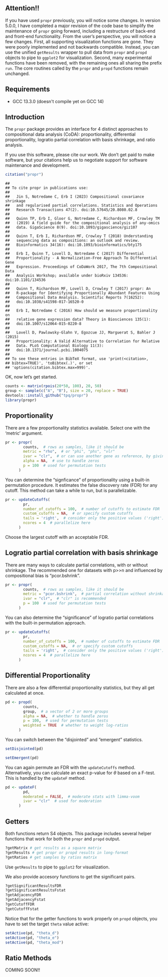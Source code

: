 <!-- README.md is generated from README.Rmd. Please edit that file -->

## Attention!!

If you have used `propr` previously, you will notice some changes. In
version 5.0.0, I have completed a major revision of the code base to
simplify the maintenance of `propr` going forward, including a
restructure of back-end and front-end functionality. From the user’s
perspective, you will notice a few changes. First, all supporting
visualization functions are gone. They were poorly implemented and not
backwards compatible. Instead, you can use the unified `getResults`
wrapper to pull data from `propr` and `propd` objects to pipe to
`ggplot2` for visualization. Second, many experimental functions have
been removed, with the remaining ones all sharing the prefix `run`. The
core routines called by the `propr` and `propd` functions remain
unchanged.

## Requirements

- GCC 13.3.0 (doesn't compile yet on GCC 14)

## Introduction

The `propr` package provides an interface for 4 distinct approaches to
compositional data analysis (CoDA): proportionality, differential
proportionality, logratio partial correlation with basis shrinkage, and
ratio analysis.

If you use this software, please cite our work. We don’t get paid to
make software, but your citations help us to negotiate support for
software maintenance and development.

``` r
citation("propr")
```

    ## 
    ## To cite propr in publications use:
    ## 
    ##   Jin S, Notredame C, Erb I (2023) Compositional covariance shrinkage
    ##   and regularised partial correlations. Statistics and Operations
    ##   Research Transactions 47(2). doi:10.57645/20.8080.02.8
    ## 
    ##   Quinn TP, Erb I, Gloor G, Notredame C, Richardson MF, Crowley TM
    ##   (2019) A field guide for the compositional analysis of any-omics
    ##   data. GigaScience 8(9). doi:10.1093/gigascience/giz107
    ## 
    ##   Quinn T, Erb I, Richardson MF, Crowley T (2018) Understanding
    ##   sequencing data as compositions: an outlook and review.
    ##   Bioinformatics 34(16): doi:10.1093/bioinformatics/bty175
    ## 
    ##   Erb I, Quinn T, Lovell D, Notredame C (2017) Differential
    ##   Proportionality - A Normalization-Free Approach To Differential Gene
    ##   Expression. Proceedings of CoDaWork 2017, The 7th Compositional Data
    ##   Analysis Workshop; available under bioRxiv 134536: doi:10.1101/134536
    ## 
    ##   Quinn T, Richardson MF, Lovell D, Crowley T (2017) propr: An
    ##   R-package for Identifying Proportionally Abundant Features Using
    ##   Compositional Data Analysis. Scientific Reports 7(16252):
    ##   doi:10.1038/s41598-017-16520-0
    ## 
    ##   Erb I, Notredame C (2016) How should we measure proportionality on
    ##   relative gene expression data? Theory in Biosciences 135(1):
    ##   doi:10.1007/s12064-015-0220-8
    ## 
    ##   Lovell D, Pawlowsky-Glahn V, Egozcue JJ, Marguerat S, Bahler J (2015)
    ##   Proportionality: A Valid Alternative to Correlation for Relative
    ##   Data. PLoS Computational Biology 11(3):
    ##   doi:10.1371/journal.pcbi.1004075
    ## 
    ## To see these entries in BibTeX format, use 'print(<citation>,
    ## bibtex=TRUE)', 'toBibtex(.)', or set
    ## 'options(citation.bibtex.max=999)'.

OK, now let’s get started.

``` r
counts <- matrix(rpois(20*50, 100), 20, 50)
group <- sample(c("A", "B"), size = 20, replace = TRUE)
devtools::install_github("tpq/propr")
library(propr)
```

## Proportionality

There are a few proportionality statistics available. Select one with
the ‘metric’ argument.

``` r
pr <- propr(
        counts,  # rows as samples, like it should be
        metric = "rho",  # or "phi", "phs", "vlr"
        ivar = "clr",  # or can use another gene as reference, by giving the name or index
        alpha = NA,  # use to handle zeros
        p = 100  # used for permutation tests
      ) 
```

You can determine the “signficance” of proportionality using a built-in
permutation procedure. It estimates the false discovery rate (FDR) for
any cutoff. This method can take a while to run, but is parallelizable.

``` r
pr <- updateCutoffs(
        pr,
        number_of_cutoffs = 100,  # number of cutoffs to estimate FDR
        custom_cutoffs = NA,  # or specify custom cutoffs
        tails = 'right',  # consider only the positive values ('right') or both sides ('both')
        ncores = 4  # parallelize here
      ) 
```

Choose the largest cutoff with an acceptable FDR.

## Logratio partial correlation with basis shrinkage

There are many ways to calculate partial correlations, with or without
shrinkage. The recommended one for datasets with p\>\>n and influenced
by compositional bias is “pcor.bshrink”.

``` r
pr <- propr(
        counts,  # rows as samples, like it should be
        metric = "pcor.bshrink",  # partial correlation without shrinkage "pcor" is also available
        ivar = "clr",  # "clr" is recommended
        p = 100  # used for permutation tests
      ) 
```

You can also determine the “significance” of logratio partial
correlations with the built-in permutation approach.

``` r
pr <- updateCutoffs(
        pr,
        number_of_cutoffs = 100,  # number of cutoffs to estimate FDR
        custom_cutoffs = NA,  # or specify custom cutoffs
        tails = 'right',  # consider only the positive values ('right') or both sides ('both')
        ncores = 4  # parallelize here
      ) 
```

## Differential Proportionality

There are also a few differential proportionality statistics, but they
all get calculated at once.

``` r
pd <- propd(
        counts,
        group,  # a vector of 2 or more groups
        alpha = NA,  # whether to handle zeros
        p = 100,  # used for permutation tests
        weighted = TRUE  # whether to weight log-ratios
      )
```

You can switch between the “disjointed” and “emergent” statistics.

``` r
setDisjointed(pd)
```

``` r
setEmergent(pd)
```

You can again permute an FDR with the `updateCutoffs` method.
Alternatively, you can calculate an exact p-value for *θ* based on a
F-test. This is handled by the `updateF` method.

``` r
pd <- updateF(
        pd,
        moderated = FALSE,  # moderate stats with limma-voom
        ivar = "clr"  # used for moderation
      ) 
```

## Getters

Both functions return S4 objects. This package includes several helper
functions that work for both the `propr` and `propd` output.

``` r
?getMatrix # get results as a square matrix
?getResults # get propr or propd results in long-format
?getRatios # get samples by ratios matrix
```

Use `getResults` to pipe to `ggplot2` for visualization.

We also provide accesory functions to get the significant pairs.

``` r
?getSignificantResultsFDR
?getSignificantResultsFstat
?getAdjacencyFDR
?getAdjacencyFstat
?getCutoffFDR
?getCutoffFstat
```

Notice that for the getter functions to work properly on `propd`
objects, you have to set the target `theta` value active:

``` r
setActive(pd, "theta_d")
setActive(pd, "theta_e")
setActive(pd, "theta_mod")
```

## Ratio Methods

COMING SOON!!
